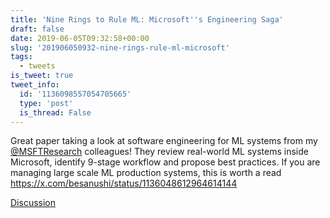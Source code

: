 ```yaml
---
title: 'Nine Rings to Rule ML: Microsoft''s Engineering Saga'
draft: false
date: 2019-06-05T09:32:58+00:00
slug: '201906050932-nine-rings-rule-ml-microsoft'
tags:
  - tweets
is_tweet: true
tweet_info:
  id: '1136098557054705665'
  type: 'post'
  is_thread: False
---
```




Great paper taking a look at software engineering for ML systems from my [@MSFTResearch](https://x.com/MSFTResearch) colleagues! They review real-world ML systems inside Microsoft, identify 9-stage workflow and propose best practices. If you are managing large scale ML production systems, this is worth a read <https://x.com/besanushi/status/1136048612964614144>

[Discussion](https://x.com/sytelus/status/1136098557054705665)
